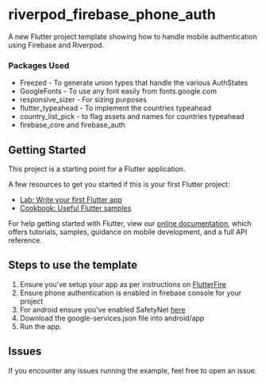 # riverpod_firebase_phone_auth

A new Flutter project template showing how to handle mobile authentication using Firebase and Riverpod. 

### Packages Used
 - Freezed - To generate union types that handle the various AuthStates
 - GoogleFonts - To use any font easily from fonts.google.com
 - responsive_sizer - For sizing purposes
 - flutter_typeahead - To implement the countries typeahead
 - country_list_pick - to flag assets and names for countries typeahead
 - firebase_core and firebase_auth

## Getting Started

This project is a starting point for a Flutter application.

A few resources to get you started if this is your first Flutter project:

- [Lab: Write your first Flutter app](https://flutter.dev/docs/get-started/codelab)
- [Cookbook: Useful Flutter samples](https://flutter.dev/docs/cookbook)

For help getting started with Flutter, view our
[online documentation](https://flutter.dev/docs), which offers tutorials,
samples, guidance on mobile development, and a full API reference.
## Steps to use the template
1. Ensure you've setup your app as per instructions on [FlutterFire](https://firebase.flutter.dev/docs/overview)
2. Ensure phone authentication is enabled in firebase console for your project
3. For android ensure you've enabled SafetyNet [here](https://firebase.google.com/docs/auth/android/phone-auth)
4. Download the google-services.json file into android/app
5. Run the app.

## Issues
If you encounter any issues running the example, feel free to open an issue.
